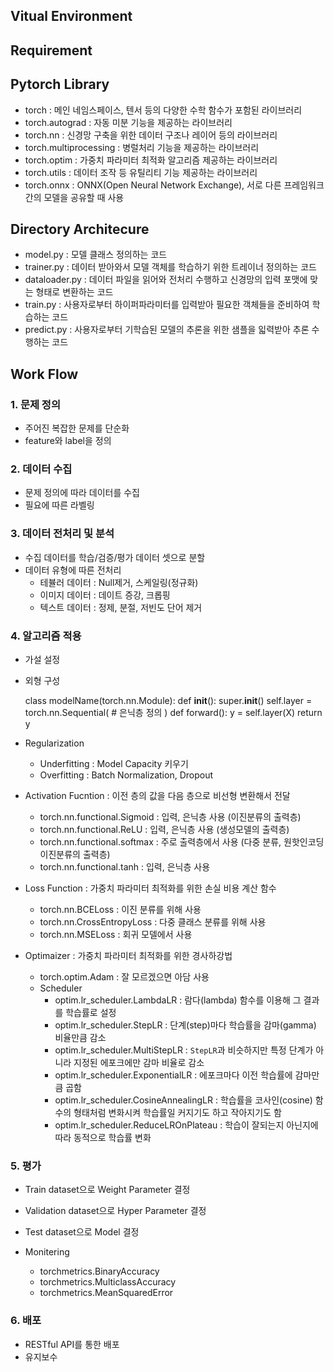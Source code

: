 ## Vitual Environment

## Requirement

## Pytorch Library
- torch : 메인 네임스페이스, 텐서 등의 다양한 수학 함수가 포함된 라이브러리
- torch.autograd : 자동 미분 기능을 제공하는 라이브러리
- torch.nn : 신경망 구축을 위한 데이터 구조나 레이어 등의 라이브러리
- torch.multiprocessing : 병럴처리 기능을 제공하는 라이브러리
- torch.optim : 가중치 파라미터 최적화 알고리즘 제공하는 라이브러리
- torch.utils : 데이터 조작 등 유틸리티 기능 제공하는 라이브러리
- torch.onnx : ONNX(Open Neural Network Exchange), 서로 다른 프레임워크 간의 모델을 공유할 때 사용

## Directory Architecure
- model.py : 모델 클래스 정의하는 코드
- trainer.py : 데이터 받아와서 모델 객체를 학습하기 위한 트레이너 정의하는 코드
- dataloader.py : 데이터 파일을 읽어와 전처리 수행하고 신경망의 입력 포맷에 맞는 형태로 변환하는 코드
- train.py : 사용자로부터 하이퍼파라미터를 입력받아 필요한 객체들을 준비하여 학습하는 코드
- predict.py : 사용자로부터 기학습된 모델의 추론을 위한 샘플을 읿력받아 추론 수행하는 코드

## Work Flow 
### 1. 문제 정의
- 주어진 복잡한 문제를 단순화
- feature와 label을 정의 

### 2. 데이터 수집
- 문제 정의에 따라 데이터를 수집
- 필요에 따른 라벨링 

### 3. 데이터 전처리 및 분석
- 수집 데이터를 학습/검증/평가 데이터 셋으로 분할
- 데이터 유형에 따른 전처리
    - 테뷸러 데이터 : Null제거, 스케일링(정규화)
    - 이미지 데이터 : 데이트 증강, 크롭핑
    - 텍스트 데이터 : 정제, 분절, 저빈도 단어 제거

### 4. 알고리즘 적용

- 가설 설정
- 외형 구성
  
    class modelName(torch.nn.Module):
        def __init__():
            super.__init__()
            self.layer = torch.nn.Sequential(
                # 은닉층 정의
            )
        def forward():
            y = self.layer(X)
            return y

- Regularization 
    - Underfitting : Model Capacity 키우기
    - Overfitting : Batch Normalization, Dropout 

- Activation Fucntion : 이전 층의 값을 다음 층으로 비선형 변환해서 전달
    - torch.nn.functional.Sigmoid : 입력, 은닉층 사용 (이진분류의 출력층)
    - torch.nn.functional.ReLU : 입력, 은닉층 사용 (생성모델의 출력층)
    - torch.nn.functional.softmax : 주로 출력층에서 사용 (다중 분류, 원핫인코딩 이진분류의 출력층)
    - torch.nn.functional.tanh : 입력, 은닉층 사용 

- Loss Function : 가중치 파라미터 최적화를 위한 손실 비용 계산 함수  
    - torch.nn.BCELoss : 이진 분류를 위해 사용
    - torch.nn.CrossEntropyLoss : 다중 클래스 분류를 위해 사용
    - torch.nn.MSELoss : 회귀 모델에서 사용

- Optimaizer : 가중치 파라미터 최적화를 위한 경사하강법
    - torch.optim.Adam : 잘 모르겠으면 아담 사용
    - Scheduler 
        - optim.lr_scheduler.LambdaLR : 람다(lambda) 함수를 이용해 그 결과를 학습률로 설정
        - optim.lr_scheduler.StepLR : 단계(step)마다 학습률을 감마(gamma) 비율만큼 감소
        - optim.lr_scheduler.MultiStepLR : `StepLR`과 비슷하지만 특정 단계가 아니라 지정된 에포크에만 감마 비율로 감소
        - optim.lr_scheduler.ExponentialLR : 에포크마다 이전 학습률에 감마만큼 곱함
        - optim.lr_scheduler.CosineAnnealingLR : 학습률을 코사인(cosine) 함수의 형태처럼 변화시켜 학습률일 커지기도 하고 작아지기도 함
        - optim.lr_scheduler.ReduceLROnPlateau : 학습이 잘되는지 아닌지에 따라 동적으로 학습률 변화

### 5. 평가
- Train dataset으로 Weight Parameter 결정
- Validation dataset으로 Hyper Parameter 결정
- Test dataset으로 Model 결정

- Monitering
    - torchmetrics.BinaryAccuracy
    - torchmetrics.MulticlassAccuracy
    - torchmetrics.MeanSquaredError


### 6. 배포
- RESTful API를 통한 배포
- 유지보수

